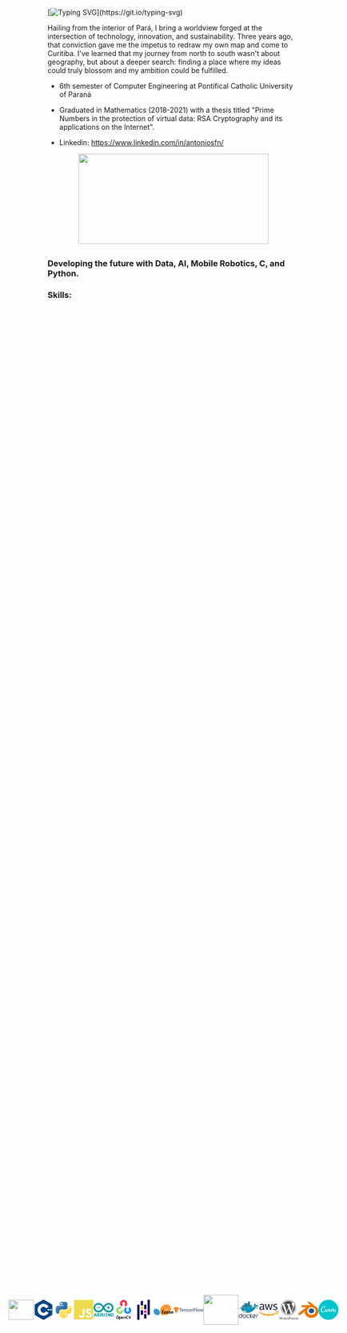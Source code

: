 [![Typing SVG](https://readme-typing-svg.demolab.com?font=Fira+Code&weight=500&size=20&pause=5000&color=FFC000&multiline=true&width=435&lines=Welcome+to+my+projects+portfolio!)](https://git.io/typing-svg)
<body>
  
Hailing from the interior of Pará, I bring a worldview forged at the intersection of technology, innovation, and sustainability. Three years ago, that conviction gave me the impetus to redraw my own map and come to Curitiba. I've learned that my journey from north to south wasn't about geography, but about a deeper search: finding a place where my ideas could truly blossom and my ambition could be fulfilled.
  
- 6th semester of Computer Engineering at Pontifical Catholic University of Paraná
- Graduated in Mathematics (2018-2021) with a thesis titled "Prime Numbers in the protection of virtual data: RSA Cryptography and its applications on the Internet".

- Linkedin: https://www.linkedin.com/in/antoniosfn/

<div style="display: flex; align-items: center; justify-content: center;">
  
  <img height= "180cm" width="380cm"  src="https://github-readme-stats.vercel.app/api/top-langs/?username=antoniosfn&hide=cython,hack,css,powershell&layout=compact&theme=vision-friendly-dark"/>
</div>

##
### Developing the future with Data, AI, Mobile Robotics, C, and Python.
### Skills:

<div style="display: flex; align-items: center; justify-content: center; height: 100vh; margin: 0;"><br>
  <img align="center" height="40" width="50" src="https://cdn.jsdelivr.net/gh/devicons/devicon@latest/icons/c/c-original.svg" />
  <img align="center" height="40" width="50" src="https://raw.githubusercontent.com/devicons/devicon/master/icons/cplusplus/cplusplus-plain.svg">
  <img align="center" height="40" width="50" src="https://raw.githubusercontent.com/devicons/devicon/master/icons/python/python-original.svg">
  <img align="center" height="40" width="50" src="https://raw.githubusercontent.com/devicons/devicon/master/icons/javascript/javascript-plain.svg">
  
  <img align="center" height="40" width="50" src="https://raw.githubusercontent.com/devicons/devicon/refs/heads/master/icons/arduino/arduino-original-wordmark.svg" />
  <img align="center" height="40" width="50" src="https://raw.githubusercontent.com/devicons/devicon/refs/heads/master/icons/opencv/opencv-original-wordmark.svg" />
  
  <img align="center" height="40" width="50" src="https://raw.githubusercontent.com/devicons/devicon/refs/heads/master/icons/pandas/pandas-original.svg" />
  <img align="center" height="40" width="50" src="https://raw.githubusercontent.com/devicons/devicon/refs/heads/master/icons/scikitlearn/scikitlearn-original.svg" />
  <img align="center" height="60" width="70" src="https://raw.githubusercontent.com/devicons/devicon/refs/heads/master/icons/tensorflow/tensorflow-original-wordmark.svg" />
  
  <img align="center" height="60" width="70" src="https://cdn.jsdelivr.net/gh/devicons/devicon@latest/icons/mysql/mysql-original-wordmark.svg" />
  <img align="center" height="40" width="50" src="https://raw.githubusercontent.com/devicons/devicon/refs/heads/master/icons/docker/docker-original-wordmark.svg" />
  <img align="center" height="40" width="50" src="https://raw.githubusercontent.com/devicons/devicon/refs/heads/master/icons/amazonwebservices/amazonwebservices-original-wordmark.svg" />
  <img align="center" height="40" width="50" src="https://raw.githubusercontent.com/devicons/devicon/refs/heads/master/icons/wordpress/wordpress-plain-wordmark.svg" />
  
  <img align="center" height="40" width="50" src="https://raw.githubusercontent.com/devicons/devicon/refs/heads/master/icons/blender/blender-original.svg" />
  <img align="center" height="40" width="50" src="https://raw.githubusercontent.com/devicons/devicon/refs/heads/master/icons/canva/canva-original.svg" />
  
